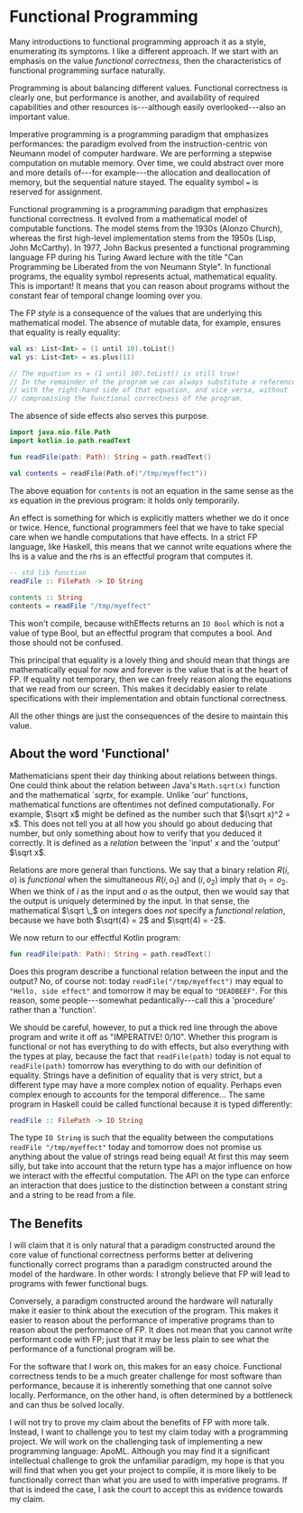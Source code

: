 # Functional Programming

Many introductions to functional programming approach it as a style,
enumerating its symptoms. I like a different approach. If we start
with an emphasis on the value _functional correctness_, then the
characteristics of functional programming surface naturally.

Programming is about balancing different values.
Functional correctness is clearly one, but performance is another,
and availability of required capabilities and other resources is---although
easily overlooked---also an important value.

Imperative programming is a programming paradigm that emphasizes performances:
the paradigm evolved from the instruction-centric von Neumann model of computer hardware. We are
performing a stepwise computation on mutable memory. Over time, we could
abstract over more and more details of---for example---the allocation and
deallocation of memory, but the sequential nature stayed. The equality
symbol `=` is reserved for assignment.

Functional programming is a programming paradigm that emphasizes functional
correctness. It evolved from a mathematical model of computable functions.
The model stems from the 1930s (Alonzo Church), whereas the first high-level
implementation stems from the 1950s (Lisp, John McCarthy). In 1977, John
Backus presented a functional programming language FP during his Turing Award lecture
with the title "Can Programming be Liberated from the von Neumann Style".
In functional programs, the equality symbol represents actual, mathematical equality.
This is important! It means that you can reason about programs without the constant
fear of temporal change looming over you.

The FP _style_ is a consequence of the values that are underlying this mathematical model.
The absence of mutable data, for example, ensures that equality is really equality:

```kotlin
val xs: List<Int> = (1 until 10).toList()
val ys: List<Int> = xs.plus(11)

// The equation xs = (1 until 10).toList() is still true!
// In the remainder of the program we can always substitute a reference `xs`
// with the right-hand side of that equation, and vice versa, without 
// compromising the functional correctness of the program.
```
The absence of side effects also serves this purpose.

```kotlin
import java.nio.file.Path
import kotlin.io.path.readText

fun readFile(path: Path): String = path.readText()

val contents = readFile(Path.of("/tmp/myeffect"))
```

The above equation for `contents` is not an equation in the same sense as the xs equation in the
previous program: it holds only temporarily.

An effect is something for which is explicitly matters whether we do it 
once or twice. Hence, functional programmers feel that we have to take 
special care when we handle computations that have effects. In a strict
FP language, like Haskell, this means that we cannot write equations
where the lhs is a value and the rhs is an effectful program that computes it.

```haskell
-- std lib function
readFile :: FilePath -> IO String
    
contents :: String
contents = readFile "/tmp/myeffect"
```

This won't compile, because withEffects returns an `IO Bool`
which is not a value of type Bool, but an effectful program that computes a bool.
And those should not be confused.

This principal that equality is a lovely thing and should mean that things are
mathematically equal for now and forever is the value that is at the heart of FP.
If equality not temporary, then we can freely reason along the equations that we read from our screen.
This makes it decidably easier to relate specifications with their implementation and obtain functional
correctness. 

All the other things are just the consequences of the desire to maintain this value.

## About the word 'Functional'

Mathematicians spent their day thinking about relations between things.
One could think about the relation between Java's `Math.sqrt(x)` function
and the mathematical `$sqrt x$, for example. Unlike 'our' functions,
mathematical functions are oftentimes not defined computationally.
For example, $\sqrt x$ might be defined as the number such that $(\sqrt x)^2 = x$.
This does not tell you at all how you should go about deducing that number,
but only something about how to verify that you deduced it correctly.
It is defined as a _relation_ between the 'input' $x$ and the 'output' $\sqrt x$.

Relations are more general than functions. We say that a binary relation $R(i, o)$
is *functional* when the simultaneous $R(i, o_1)$ and $(i, o_2)$ imply that
$o_1 = o_2$. When we think of $i$ as the input and $o$ as the output, then we would
say that the output is uniquely determined by the input. In that sense, the mathematical
$\sqrt \_$ on integers does _not_ specify a _functional relation_, 
because we have both $\sqrt(4) = 2$ and $\sqrt(4) = -2$.

We now return to our effectful Kotlin program:

```kotlin
fun readFile(path: Path): String = path.readText()
```

Does this program describe a functional relation between the input and the output?
No, of course not: today `readFile("/tmp/myeffect")` may equal to `"Hello, side effect"`
and tomorrow it may be equal to `"DEADBEEF"`. 
For this reason, some people---somewhat pedantically---call this a 'procedure' rather than a 'function'.

We should be careful, however, to put a thick red line through the above program and
write it off as "IMPERATIVE! 0/10". Whether this program is functional or not has
everything to do with effects, but also everything with the types at play, because
the fact that `readFile(path)` today is not equal to `readFile(path)` tomorrow has everything
to do with our definition of equality. Strings have a definition of equality that is very strict,
but a different type may have a more complex notion of equality. Perhaps even complex enough
to accounts for the temporal difference... The same program in Haskell could be called functional
because it is typed differently:

```haskell
readFile :: FilePath -> IO String
```

The type `IO String` is such that the equality between the computations 
`readFile "/tmp/myeffect"` today and tomorrow does not promise us anything
about the value of strings read being equal! At first this may seem silly,
but take into account that the return type has a major influence on how
we interact with the effectful computation. The API on the type can enforce
an interaction that does justice to the distinction between a constant
string and a string to be read from a file.

## The Benefits

I will claim that it is only natural that a paradigm constructed around the core
value of functional correctness performs better at delivering functionally correct
programs than a paradigm constructed around the model of the hardware. In other words:
I strongly believe that FP will lead to programs with fewer functional bugs.

Conversely, a paradigm constructed around the hardware will naturally make it easier
to think about the execution of the program. This makes it easier to reason about
the performance of imperative programs than to reason about the performance of
FP. It does not mean that you cannot write performant code with FP; just that it may
be less plain to see what the performance of a functional program will be.

For the software that I work on, this makes for an easy choice. Functional correctness
tends to be a much greater challenge for most software than performance, because it
is inherently something that one cannot solve locally. Performance, on the other hand,
is often determined by a bottleneck and can thus be solved locally.

I will not try to prove my claim about the benefits of FP with more talk.
Instead, I want to challenge you to test my claim today with a programming project.
We will work on the challenging task of implementing a new programming language: ApoML.
Although you may find it a significant intellectual challenge to grok the unfamiliar paradigm,
my hope is that you will find that when you get your project to compile, it is more likely to
be functionally correct than what you are used to with imperative programs. If that is indeed
the case, I ask the court to accept this as evidence towards my claim.